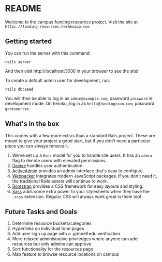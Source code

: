 # README #

Welcome to the campus funding resources project. Visit the site at `https://funding-resources.herokuapp.com`

## Getting started ##

You can run the server with this command:

```
rails server
```

And then visit http://localhost:3000 in your browser to see the site!

To create a default admin user for development, run:

```
rails db:seed
```

You will then be able to log in as `admin@example.com`, password `password` in development mode. 
On heroku, log in as `hello@fundingteam.com`, password `gcresources`.

## What's in the box ##

This comes with a few more extras than a standard Rails project.
These are meant to give your project a good start, but if you don't need a particular piece you can always remove it.

1. We've set up a `User` model for you to handle site users.
   It has an `admin` flag to denote users with elevated permissions.
2. [Devise](http://devise.plataformatec.com.br/) handles user authentication.
3. [ActiveAdmin](https://activeadmin.info/) provides an admin interface that's easy to configure.
4. [Webpacker](https://github.com/rails/webpacker#readme) integrates modern JavaScript packages.
   If you don't need it, the traditional Rails assets will continue to work.
5. [Bootstrap](https://getbootstrap.com/) provides a CSS framework for easy layouts and styling.
6. [Sass](https://sass-lang.com/guide) adds some extra power to your stylesheets when they have the `.scss` extension. Regular CSS will always work great in them too!

## Future Tasks and Goals ##

1. Determine resource buckets/categories
2. Hyperlinks on individual fund pages
3. Add user sign up page with a .grinnell.edu verification
4. More relaxed administrative priviledges where anyone can add resources but only admins can approve
5. Sort functionality for the resources page
6. Map feature to browse resource locations on campus
